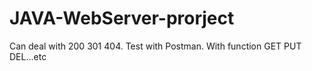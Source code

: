 # JAVA-WebServer-prorject
Can deal with 200 301 404. Test with Postman. With function GET PUT DEL...etc
